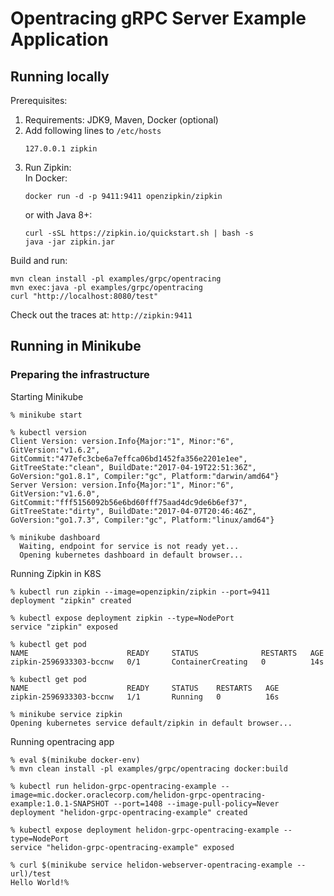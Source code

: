 Opentracing gRPC Server Example Application
===========================================

Running locally
---------------
Prerequisites:
1. Requirements: JDK9, Maven, Docker (optional)
2. Add following lines to `/etc/hosts`
    ```
    127.0.0.1 zipkin
    ```
3. Run Zipkin: <br/>
    In Docker:
    ```
    docker run -d -p 9411:9411 openzipkin/zipkin
    ```
    or with Java 8+:
    ```
    curl -sSL https://zipkin.io/quickstart.sh | bash -s
    java -jar zipkin.jar
    ```

Build and run:
```
mvn clean install -pl examples/grpc/opentracing
mvn exec:java -pl examples/grpc/opentracing
curl "http://localhost:8080/test"
```
Check out the traces at: ```http://zipkin:9411```


Running in Minikube
-------------------

### Preparing the infrastructure ###
Starting Minikube

```
% minikube start

% kubectl version
Client Version: version.Info{Major:"1", Minor:"6", GitVersion:"v1.6.2", GitCommit:"477efc3cbe6a7effca06bd1452fa356e2201e1ee", GitTreeState:"clean", BuildDate:"2017-04-19T22:51:36Z", GoVersion:"go1.8.1", Compiler:"gc", Platform:"darwin/amd64"}
Server Version: version.Info{Major:"1", Minor:"6", GitVersion:"v1.6.0", GitCommit:"fff5156092b56e6bd60fff75aad4dc9de6b6ef37", GitTreeState:"dirty", BuildDate:"2017-04-07T20:46:46Z", GoVersion:"go1.7.3", Compiler:"gc", Platform:"linux/amd64"}

% minikube dashboard
  Waiting, endpoint for service is not ready yet...
  Opening kubernetes dashboard in default browser...

```

Running Zipkin in K8S
```
% kubectl run zipkin --image=openzipkin/zipkin --port=9411
deployment "zipkin" created

% kubectl expose deployment zipkin --type=NodePort
service "zipkin" exposed

% kubectl get pod
NAME                      READY     STATUS              RESTARTS   AGE
zipkin-2596933303-bccnw   0/1       ContainerCreating   0          14s

% kubectl get pod
NAME                      READY     STATUS    RESTARTS   AGE
zipkin-2596933303-bccnw   1/1       Running   0          16s

% minikube service zipkin
Opening kubernetes service default/zipkin in default browser...
```

Running opentracing app
```
% eval $(minikube docker-env)
% mvn clean install -pl examples/grpc/opentracing docker:build

% kubectl run helidon-grpc-opentracing-example --image=mic.docker.oraclecorp.com/helidon-grpc-opentracing-example:1.0.1-SNAPSHOT --port=1408 --image-pull-policy=Never
deployment "helidon-grpc-opentracing-example" created

% kubectl expose deployment helidon-grpc-opentracing-example --type=NodePort
service "helidon-grpc-opentracing-example" exposed

% curl $(minikube service helidon-webserver-opentracing-example --url)/test
Hello World!%
```


